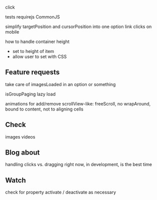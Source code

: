 <!-- set initial x to seleted cell -->
<!-- quad limit dragging from ends -->
<!-- test margins on items -->
<!-- window resize logic -->
<!-- previous / next buttons -->
<!-- disable prev/next buttons when at end of cells -->
<!-- pager dots -->
<!-- click event - links, buttons, inputs -->
<!-- destroy -->
<!-- only animate when moving -->
<!-- add translate -->
<!-- jQuery bridget -->
<!-- jQuery events -->
<!-- HTML init -->
<!-- events -->
  <!-- select -->
  click
  <!-- settle - when slider settles at selected cell -->
tests
requirejs
CommonJS
<!-- isOriginLeft: false -->
<!-- wrapAround without clones -->
<!-- Flickity.data -->

<!-- isWrapAround -->
<!-- IE8 button -->
<!-- set container height - use cells max height -->
simplify targetPosition and cursorPosition into one option
link clicks on mobile
<!-- check for centered margins, or left margins when left-to-right -->
<!-- don't use translate3d() when settled -->
<!-- add selected class to cell -->
how to handle container height
  - set to height of item
  - allow user to set with CSS

## Feature requests

take care of imagesLoaded in an option or something
<!-- keyboard events -->
<!-- watch for responsive, create/destroy as needed -->
<!-- autoPlay -->
<!-- free scrolling, no alignment -->
isGroupPaging
lazy load
<!-- add/remove: prepend, append, insert, remove -->
animations for add/remove
scrollView-like: freeScroll, no wrapAround, bound to content, not to aligning cells

## Check

images
videos
<!-- dragEnd quadLimit on full-width cells -->

## Blog about

<!-- wrapAround -->
handling clicks vs. dragging
right now, in development, is the best time


## Watch

check for property
activate / deactivate as necessary
